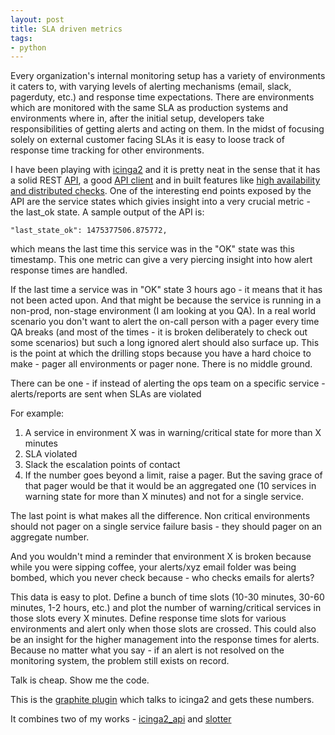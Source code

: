 ```yaml
---
layout: post
title: SLA driven metrics
tags:
- python
---
```


Every organization's internal monitoring setup has a variety of environments it caters to, with varying levels of alerting mechanisms (email, slack, pagerduty, etc.) and response time expectations. There are environments which are monitored with the same SLA as production systems and environments where in, after the initial setup, developers take responsibilities of getting alerts and acting on them. In the midst of focusing solely on external customer facing SLAs it is easy to loose track of response time tracking for other environments.

I have been playing with [icinga2](https://www.icinga.org/products/icinga-2/) and it is pretty neat in the sense that it has a solid REST [API](http://docs.icinga.org/icinga2/latest/doc/module/icinga2/chapter/icinga2-api), a good [API client](https://github.com/saurabh-hirani/icinga2_api) and in built features like [high availability and distributed checks](https://www.icinga.org/products/icinga-2/distributed-monitoring/). One of the interesting end points exposed by the API are the service states which givies insight into a very crucial metric - the last_ok state. A sample output of the API is:

```
"last_state_ok": 1475377506.875772,
```

which means the last time this service was in the "OK" state was this timestamp. This one metric can give a very piercing insight into how alert response times are handled.

If the last time a service was in "OK" state 3 hours ago - it means that it has not been acted upon. And that might be because the service is running in a non-prod, non-stage environment (I am looking at you QA). In a real world scenario you don't want to alert the on-call person with a pager every time QA breaks (and most of the times - it is broken deliberately to check out some scenarios) but such a long ignored alert should also surface up. This is the point at which the drilling stops because you have a hard choice to make - pager all environments or pager none. There is no middle ground.

There can be one - if instead of alerting the ops team on a specific service - alerts/reports are sent when SLAs are violated

For example:

1. A service in environment X was in warning/critical state for more than X minutes
2. SLA violated
3. Slack the escalation points of contact
4. If the number goes beyond a limit, raise a pager. But the saving grace of that pager would be that it would be an aggregated one (10 services in warning state for more than X minutes) and not for a single service.

The last point is what makes all the difference. Non critical environments should not pager on a single service failure basis - they should pager on an aggregate number.

And you wouldn't mind a reminder that environment X is broken because while you were sipping coffee, your alerts/xyz email folder was being bombed, which you never check because - who checks emails for alerts?

This data is easy to plot. Define a bunch of time slots (10-30 minutes, 30-60 minutes, 1-2 hours, etc.) and plot the number of warning/critical services in those slots every X minutes. Define response time slots for various environments and alert only when those slots are crossed. This could also be an insight for the higher management into the response times for alerts. Because no matter what you say - if an alert is not resolved on the monitoring system, the problem still exists on record.

Talk is cheap. Show me the code.

This is the [graphite plugin](https://github.com/saurabh-hirani/graphite-plugins/tree/master/icinga2_plugins) which talks to icinga2 and gets these numbers.

It combines two of my works - [icinga2_api](https://github.com/saurabh-hirani/icinga2_api) and [slotter](https://github.com/saurabh-hirani/slotter)
